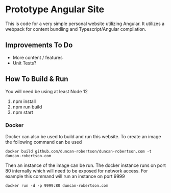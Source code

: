 # Prototype Angular Site
This is code for a very simple personal website utilizing Angular. It utilizes a webpack for content bundling and Typescript/Angular compilation.

## Improvements To Do
- More content / features
- Unit Tests?

## How To Build & Run
You will need be using at least Node 12

1. npm install
2. npm run build
3. npm start

### Docker
Docker can also be used to build and run this website. To create an image the following command can be used

    docker build github.com/duncan-robertson/duncan-robertson.com -t duncan-robertson.com

Then an instance of the image can be run. The docker instance runs on port 80 internally which will need to be exposed for network access. For example this command will run an instance on port 9999

    docker run -d -p 9999:80 duncan-robertson.com